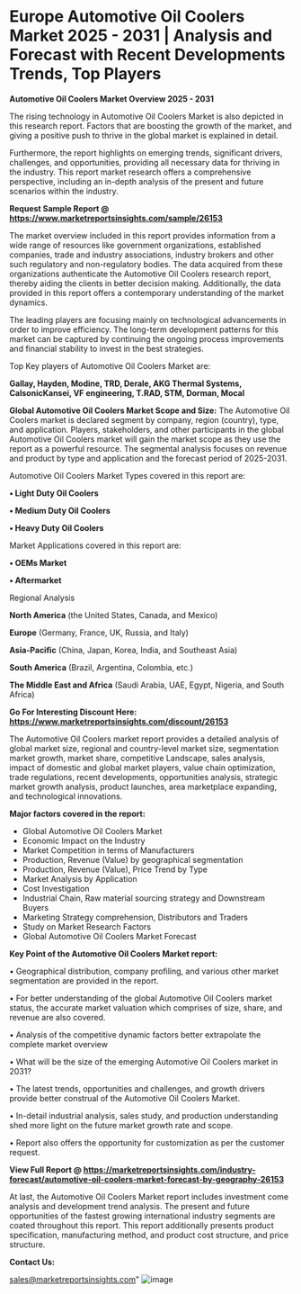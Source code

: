 # Europe Automotive Oil Coolers Market 2025 - 2031 | Analysis and Forecast with Recent Developments Trends, Top Players

<Strong> Automotive Oil Coolers Market Overview 2025 - 2031</strong>

The rising technology in Automotive Oil Coolers Market is also depicted in this research report. Factors that are boosting the growth of the market, and giving a positive push to thrive in the global market is explained in detail.

Furthermore, the report highlights on emerging trends, significant drivers, challenges, and opportunities, providing all necessary data for thriving in the industry. This report market research offers a comprehensive perspective, including an in-depth analysis of the present and future scenarios within the industry.

<strong>Request Sample Report @ <a href=https://www.marketreportsinsights.com/sample/26153>https://www.marketreportsinsights.com/sample/26153</a></strong>

The market overview included in this report provides information from a wide range of resources like government organizations, established companies, trade and industry associations, industry brokers and other such regulatory and non-regulatory bodies. The data acquired from these organizations authenticate the Automotive Oil Coolers research report, thereby aiding the clients in better decision making. Additionally, the data provided in this report offers a contemporary understanding of the market dynamics.

The leading players are focusing mainly on technological advancements in order to improve efficiency. The long-term development patterns for this market can be captured by continuing the ongoing process improvements and financial stability to invest in the best strategies.

Top Key players of Automotive Oil Coolers Market are:

<strong>Gallay, Hayden, Modine, TRD, Derale, AKG Thermal Systems, CalsonicKansei, VF engineering, T.RAD, STM, Dorman, Mocal</strong>

<strong><b>Global Automotive Oil Coolers Market Scope and Size:</b></strong>
The Automotive Oil Coolers market is declared segment by company, region (country), type, and application. Players, stakeholders, and other participants in the global Automotive Oil Coolers market will gain the market scope as they use the report as a powerful resource. The segmental analysis focuses on revenue and product by type and application and the forecast period of 2025-2031.

Automotive Oil Coolers Market Types covered in this report are:

<strong>• Light Duty Oil Coolers

• Medium Duty Oil Coolers

• Heavy Duty Oil Coolers</strong>

Market Applications covered in this report are:

<strong>• OEMs Market

• Aftermarket</strong> 

Regional Analysis

<strong>North America</strong> (the United States, Canada, and Mexico)

<strong>Europe</strong> (Germany, France, UK, Russia, and Italy)

<strong>Asia-Pacific</strong> (China, Japan, Korea, India, and Southeast Asia)

<strong>South America</strong> (Brazil, Argentina, Colombia, etc.)

<strong>The Middle East and Africa</strong> (Saudi Arabia, UAE, Egypt, Nigeria, and South Africa)

<strong>Go For Interesting Discount Here: <a href=https://www.marketreportsinsights.com/discount/26153>https://www.marketreportsinsights.com/discount/26153</a></strong>

The Automotive Oil Coolers market report provides a detailed analysis of global market size, regional and country-level market size, segmentation market growth, market share, competitive Landscape, sales analysis, impact of domestic and global market players, value chain optimization, trade regulations, recent developments, opportunities analysis, strategic market growth analysis, product launches, area marketplace expanding, and technological innovations.

<strong><b>Major factors covered in the report:</b></strong>
<ul>
  <li>Global Automotive Oil Coolers Market </li>
  <li>Economic Impact on the Industry</li>
  <li>Market Competition in terms of Manufacturers</li>
  <li>Production, Revenue (Value) by geographical segmentation</li>
  <li>Production, Revenue (Value), Price Trend by Type</li>
  <li>Market Analysis by Application</li>
  <li>Cost Investigation</li>
  <li>Industrial Chain, Raw material sourcing strategy and Downstream Buyers</li>
  <li>Marketing Strategy comprehension, Distributors and Traders</li>
  <li>Study on Market Research Factors</li>
  <li>Global Automotive Oil Coolers Market Forecast</li>
</ul>

<strong><b>Key Point of the Automotive Oil Coolers Market report:</b></strong>

• Geographical distribution, company profiling, and various other market segmentation are provided in the report.

• For better understanding of the global Automotive Oil Coolers market status, the accurate market valuation which comprises of size, share, and revenue are also covered.

• Analysis of the competitive dynamic factors better extrapolate the complete market overview

• What will be the size of the emerging Automotive Oil Coolers market in 2031?

• The latest trends, opportunities and challenges, and growth drivers provide better construal of the Automotive Oil Coolers Market.

• In-detail industrial analysis, sales study, and production understanding shed more light on the future market growth rate and scope.

• Report also offers the opportunity for customization as per the customer request.

<strong><b>View Full Report @ <a href=https://marketreportsinsights.com/industry-forecast/automotive-oil-coolers-market-forecast-by-geography-26153>https://marketreportsinsights.com/industry-forecast/automotive-oil-coolers-market-forecast-by-geography-26153</a></b></strong>


At last, the Automotive Oil Coolers Market report includes investment come analysis and development trend analysis. The present and future opportunities of the fastest growing international industry segments are coated throughout this report. This report additionally presents product specification, manufacturing method, and product cost structure, and price structure.

<strong>Contact Us:</strong>

sales@marketreportsinsights.com"
![image](https://github.com/user-attachments/assets/e7176125-a80d-4a7c-bb2d-1e30c06c1ba8)
